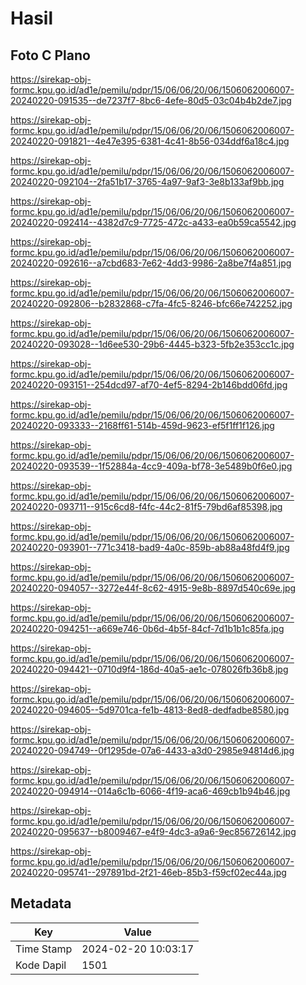 # Hasil

## Foto C Plano

https://sirekap-obj-formc.kpu.go.id/ad1e/pemilu/pdpr/15/06/06/20/06/1506062006007-20240220-091535--de7237f7-8bc6-4efe-80d5-03c04b4b2de7.jpg

https://sirekap-obj-formc.kpu.go.id/ad1e/pemilu/pdpr/15/06/06/20/06/1506062006007-20240220-091821--4e47e395-6381-4c41-8b56-034ddf6a18c4.jpg

https://sirekap-obj-formc.kpu.go.id/ad1e/pemilu/pdpr/15/06/06/20/06/1506062006007-20240220-092104--2fa51b17-3765-4a97-9af3-3e8b133af9bb.jpg

https://sirekap-obj-formc.kpu.go.id/ad1e/pemilu/pdpr/15/06/06/20/06/1506062006007-20240220-092414--4382d7c9-7725-472c-a433-ea0b59ca5542.jpg

https://sirekap-obj-formc.kpu.go.id/ad1e/pemilu/pdpr/15/06/06/20/06/1506062006007-20240220-092616--a7cbd683-7e62-4dd3-9986-2a8be7f4a851.jpg

https://sirekap-obj-formc.kpu.go.id/ad1e/pemilu/pdpr/15/06/06/20/06/1506062006007-20240220-092806--b2832868-c7fa-4fc5-8246-bfc66e742252.jpg

https://sirekap-obj-formc.kpu.go.id/ad1e/pemilu/pdpr/15/06/06/20/06/1506062006007-20240220-093028--1d6ee530-29b6-4445-b323-5fb2e353cc1c.jpg

https://sirekap-obj-formc.kpu.go.id/ad1e/pemilu/pdpr/15/06/06/20/06/1506062006007-20240220-093151--254dcd97-af70-4ef5-8294-2b146bdd06fd.jpg

https://sirekap-obj-formc.kpu.go.id/ad1e/pemilu/pdpr/15/06/06/20/06/1506062006007-20240220-093333--2168ff61-514b-459d-9623-ef5f1ff1f126.jpg

https://sirekap-obj-formc.kpu.go.id/ad1e/pemilu/pdpr/15/06/06/20/06/1506062006007-20240220-093539--1f52884a-4cc9-409a-bf78-3e5489b0f6e0.jpg

https://sirekap-obj-formc.kpu.go.id/ad1e/pemilu/pdpr/15/06/06/20/06/1506062006007-20240220-093711--915c6cd8-f4fc-44c2-81f5-79bd6af85398.jpg

https://sirekap-obj-formc.kpu.go.id/ad1e/pemilu/pdpr/15/06/06/20/06/1506062006007-20240220-093901--771c3418-bad9-4a0c-859b-ab88a48fd4f9.jpg

https://sirekap-obj-formc.kpu.go.id/ad1e/pemilu/pdpr/15/06/06/20/06/1506062006007-20240220-094057--3272e44f-8c62-4915-9e8b-8897d540c69e.jpg

https://sirekap-obj-formc.kpu.go.id/ad1e/pemilu/pdpr/15/06/06/20/06/1506062006007-20240220-094251--a669e746-0b6d-4b5f-84cf-7d1b1b1c85fa.jpg

https://sirekap-obj-formc.kpu.go.id/ad1e/pemilu/pdpr/15/06/06/20/06/1506062006007-20240220-094421--0710d9f4-186d-40a5-ae1c-078026fb36b8.jpg

https://sirekap-obj-formc.kpu.go.id/ad1e/pemilu/pdpr/15/06/06/20/06/1506062006007-20240220-094605--5d9701ca-fe1b-4813-8ed8-dedfadbe8580.jpg

https://sirekap-obj-formc.kpu.go.id/ad1e/pemilu/pdpr/15/06/06/20/06/1506062006007-20240220-094749--0f1295de-07a6-4433-a3d0-2985e94814d6.jpg

https://sirekap-obj-formc.kpu.go.id/ad1e/pemilu/pdpr/15/06/06/20/06/1506062006007-20240220-094914--014a6c1b-6066-4f19-aca6-469cb1b94b46.jpg

https://sirekap-obj-formc.kpu.go.id/ad1e/pemilu/pdpr/15/06/06/20/06/1506062006007-20240220-095637--b8009467-e4f9-4dc3-a9a6-9ec856726142.jpg

https://sirekap-obj-formc.kpu.go.id/ad1e/pemilu/pdpr/15/06/06/20/06/1506062006007-20240220-095741--297891bd-2f21-46eb-85b3-f59cf02ec44a.jpg


## Metadata

| Key        | Value               |
| ---------- | ------------------- |
| Time Stamp | 2024-02-20 10:03:17 |
| Kode Dapil | 1501                |



